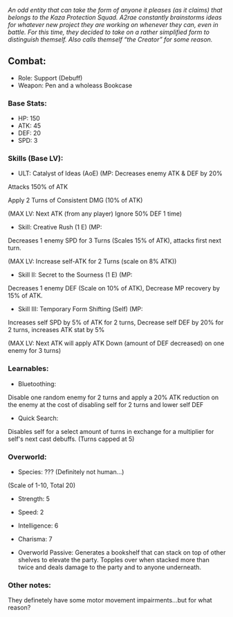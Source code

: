 
*An odd entity that can take the form of anyone it pleases (as it claims) that belongs to the Kaza Protection Squad. A2rae constantly brainstorms ideas for whatever new project they are working on whenever they can, even in battle. For this time, they decided to take on a rather simplified form to distinguish themself. Also calls themself “the Creator” for some reason.*

## Combat:

- Role: Support (Debuff)
- Weapon: Pen and a wholeass Bookcase

### Base Stats:
- HP: 150
- ATK: 45
- DEF: 20
- SPD: 3

### Skills (Base LV):

- ULT: Catalyst of Ideas (AoE) (MP:
Decreases enemy ATK & DEF by 20% 

Attacks 150% of ATK

Apply 2 Turns of Consistent DMG (10% of ATK)

(MAX LV: Next ATK (from any player) Ignore 50% DEF 1 time)

- Skill: Creative Rush (1 E) (MP:

Decreases 1 enemy SPD for 3 Turns (Scales 15% of ATK), attacks first next turn.

(MAX LV:  Increase self-ATK for 2 Turns (scale on 8% ATK))

- Skill II: Secret to the Sourness (1 E) (MP:

Decreases 1 enemy DEF (Scale on 10% of ATK), Decrease MP recovery by 15% of ATK.

- Skill III: Temporary Form Shifting (Self) (MP:

Increases self SPD by 5% of ATK for 2 turns, Decrease self DEF by 20% for 2 turns, increases ATK stat by 5%

(MAX LV: Next ATK will apply ATK Down (amount of DEF decreased) on one enemy for 3 turns)

### Learnables:

- Bluetoothing:

Disable one random enemy for 2 turns and apply a 20% ATK reduction on the enemy at the cost of disabling self for 2 turns and lower self DEF

- Quick Search:

Disables self for a select amount of turns in exchange for a multiplier for self's next cast debuffs. (Turns capped at 5)

### Overworld:

- Species: ??? (Definitely not human…)

(Scale of 1-10, Total 20)

- Strength: 5
- Speed: 2
- Intelligence: 6
- Charisma: 7

- Overworld Passive: Generates a bookshelf that can stack on top of other shelves to elevate the party. Topples over when stacked more than twice and deals damage to the party and to anyone underneath.

### Other notes:

They definetely have some motor movement impairments...but for what reason?

